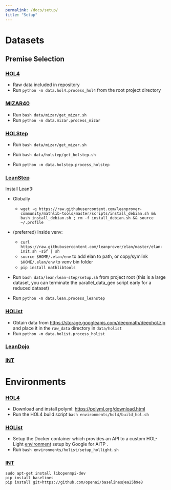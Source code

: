 ```yaml
---
permalink: /docs/setup/
title: "Setup"
---
```


# Datasets

## Premise Selection

### [HOL4](/bait/docs/data/#hol4)

- Raw data included in repository
- Run `python -m data.hol4.process_hol4` from the root project directory

### [MIZAR40](/bait/docs/data/#mizar40)
- Run `bash data/mizar/get_mizar.sh`
- Run `python -m data.mizar.process_mizar`

### [HOLStep](/bait/docs/data/#holstep)
- Run `bash data/mizar/get_mizar.sh`

- Run `bash data/holstep/get_holstep.sh`
- Run `python -m data.holstep.process_holstep`

### [LeanStep](/bait/docs/data/#leanstep)

Install Lean3:

- Globally
    - `wget -q https://raw.githubusercontent.com/leanprover-community/mathlib-tools/master/scripts/install_debian.sh && bash install_debian.sh ; rm -f install_debian.sh && source ~/.profile`
- (preferred) Inside venv:
    - `curl https://raw.githubusercontent.com/leanprover/elan/master/elan-init.sh -sSf | sh`
    - `source $HOME/.elan/env` to add elan to path, or copy/symlink `$HOME/.elan/env` to venv bin folder
    - `pip install mathlibtools`

- Run `bash data/lean/lean-step/setup.sh` from project root (this is a large dataset, you can
  terminate the parallel_data_gen script early for a reduced dataset)
- Run `python -m data.lean.process_leanstep`

### [HOList](/bait/docs/data/#holist)

- Obtain data from https://storage.googleapis.com/deepmath/deephol.zip and place it in the `raw_data` directory
  in `data/holist`
- Run `python -m data.holist.process_holist`

### [LeanDojo](/bait/docs/data/)

### [INT](/bait/docs/data/)

# Environments

### [HOL4](/bait/docs/enviornments/#hol4)

- Download and install polyml: https://polyml.org/download.html
- Run the HOL4 build script `bash environments/hol4/build_hol.sh`

### [HOList](/bait/docs/enviornments/#holist)
- Setup the Docker container which provides an API to a custom HOL-Light [environment](https://github.com/brain-research/hol-light.git) setup by Google for AITP .
- Run `bash environments/holist/setup_hollight.sh`

### [INT](/bait/docs/enviornments/#int)

```terminal
sudo apt-get install libopenmpi-dev
pip install baselines 
pip install git+https://github.com/openai/baselines@ea25b9e8
```

